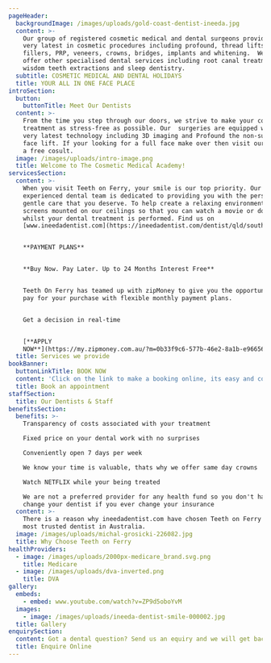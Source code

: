 ```yaml
---
pageHeader:
  backgroundImage: /images/uploads/gold-coast-dentist-ineeda.jpg
  content: >-
    Our group of registered cosmetic medical and dental surgeons provide the
    very latest in cosmetic procedures including profound, thread lifts, Botox,
    fillers, PRP, veneers, crowns, bridges, implants and whitening.  We also
    offer other specialised dental services including root canal treatment,
    wisdom teeth extractions and sleep dentistry.
  subtitle: COSMETIC MEDICAL AND DENTAL HOLIDAYS
  title: YOUR ALL IN ONE FACE PLACE
introSection:
  button:
    buttonTitle: Meet Our Dentists
  content: >-
    From the time you step through our doors, we strive to make your cosmetic
    treatment as stress-free as possible. Our  surgeries are equipped with the
    very latest technology including 3D imaging and Profound the non-surgical
    face lift. If your looking for a full face make over then visit our team for
    a free cosult.
  image: /images/uploads/intro-image.png
  title: Welcome to The Cosmetic Medical Academy!
servicesSection:
  content: >-
    When you visit Teeth on Ferry, your smile is our top priority. Our
    experienced dental team is dedicated to providing you with the personalized,
    gentle care that you deserve. To help create a relaxing environment, we have
    screens mounted on our ceilings so that you can watch a movie or documentary
    whilst your dental treatment is performed. Find us on
    [www.ineedadentist.com](https://ineedadentist.com/dentist/qld/southport/teeth-ferry)


    **PAYMENT PLANS**


    **Buy Now. Pay Later. Up to 24 Months Interest Free**


    Teeth On Ferry has teamed up with zipMoney to give you the opportunity to
    pay for your purchase with flexible monthly payment plans.


    Get a decision in real-time 


    [**APPLY
    NOW**](https://my.zipmoney.com.au/?m=0b33f9c6-577b-46e2-8a1b-e96656e0f35f)
  title: Services we provide
bookBanner:
  buttonLinkTitle: BOOK NOW
  content: 'Click on the link to make a booking online, its easy and convenient.'
  title: Book an appointment
staffSection:
  title: Our Dentists & Staff
benefitsSection:
  benefits: >-
    Transparency of costs associated with your treatment

    Fixed price on your dental work with no surprises

    Conveniently open 7 days per week

    We know your time is valuable, thats why we offer same day crowns

    Watch NETFLIX while your being treated

    We are not a preferred provider for any health fund so you don't have to
    change your dentist if you ever change your insurance
  content: >-
    There is a reason why ineedadentist.com have chosen Teeth on Ferry as the
    most trusted dentist in Australia.
  image: /images/uploads/michal-grosicki-226082.jpg
  title: Why Choose Teeth on Ferry
healthProviders:
  - image: /images/uploads/2000px-medicare_brand.svg.png
    title: Medicare
  - image: /images/uploads/dva-inverted.png
    title: DVA
gallery:
  embeds:
    - embed: www.youtube.com/watch?v=ZP9d5oboYvM
  images:
    - image: /images/uploads/ineeda-dentist-smile-000002.jpg
  title: Gallery
enquirySection:
  content: Got a dental question? Send us an equiry and we will get back to you today.
  title: Enquire Online
---
```


